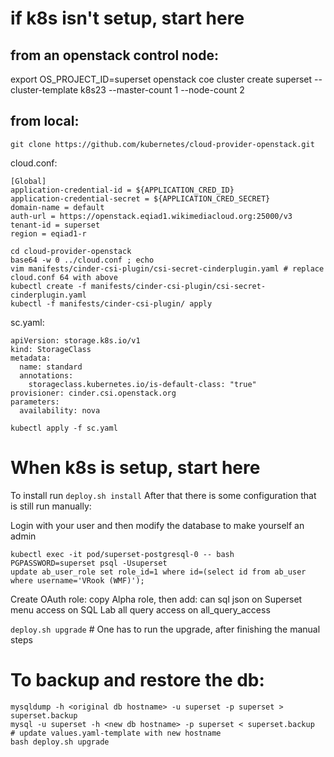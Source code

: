# if k8s isn't setup, start here
## from an openstack control node:
export OS_PROJECT_ID=superset
openstack coe cluster create superset --cluster-template k8s23 --master-count 1 --node-count 2


## from local:
`git clone https://github.com/kubernetes/cloud-provider-openstack.git`

cloud.conf:
```
[Global]
application-credential-id = ${APPLICATION_CRED_ID}
application-credential-secret = ${APPLICATION_CRED_SECRET}
domain-name = default
auth-url = https://openstack.eqiad1.wikimediacloud.org:25000/v3
tenant-id = superset
region = eqiad1-r
```

```
cd cloud-provider-openstack
base64 -w 0 ../cloud.conf ; echo
vim manifests/cinder-csi-plugin/csi-secret-cinderplugin.yaml # replace cloud.conf 64 with above
kubectl create -f manifests/cinder-csi-plugin/csi-secret-cinderplugin.yaml
kubectl -f manifests/cinder-csi-plugin/ apply
```

sc.yaml:
```
apiVersion: storage.k8s.io/v1
kind: StorageClass
metadata:
  name: standard
  annotations:
    storageclass.kubernetes.io/is-default-class: "true"
provisioner: cinder.csi.openstack.org
parameters:
  availability: nova
```

`kubectl apply -f sc.yaml`



# When k8s is setup, start here
To install run `deploy.sh install`
After that there is some configuration that is still run manually:

Login with your user and then modify the database to make yourself an admin
```
kubectl exec -it pod/superset-postgresql-0 -- bash
PGPASSWORD=superset psql -Usuperset
update ab_user_role set role_id=1 where id=(select id from ab_user where username='VRook (WMF)');
```

Create OAuth role:
copy Alpha role, then add:
can sql json on Superset
menu access on SQL Lab
all query access on all_query_access

`deploy.sh upgrade` # One has to run the upgrade, after finishing the manual steps

# To backup and restore the db:
```
mysqldump -h <original db hostname> -u superset -p superset > superset.backup
mysql -u superset -h <new db hostname> -p superset < superset.backup
# update values.yaml-template with new hostname
bash deploy.sh upgrade
```
